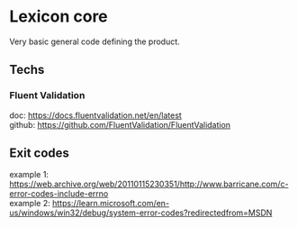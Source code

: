 # Lexicon core

Very basic general code defining the product.  

## Techs

### Fluent Validation

doc: https://docs.fluentvalidation.net/en/latest  
github: https://github.com/FluentValidation/FluentValidation  


## Exit codes  

example 1: https://web.archive.org/web/20110115230351/http://www.barricane.com/c-error-codes-include-errno  
example 2: https://learn.microsoft.com/en-us/windows/win32/debug/system-error-codes?redirectedfrom=MSDN  
